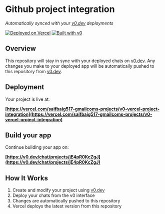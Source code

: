 # Github project integration

*Automatically synced with your [v0.dev](https://v0.dev) deployments*

[![Deployed on Vercel](https://img.shields.io/badge/Deployed%20on-Vercel-black?style=for-the-badge&logo=vercel)](https://vercel.com/saifbaig517-gmailcoms-projects/v0-vercel-project-integration)
[![Built with v0](https://img.shields.io/badge/Built%20with-v0.dev-black?style=for-the-badge)](https://v0.dev/chat/projects/jE4pR0KcZgJ)

## Overview

This repository will stay in sync with your deployed chats on [v0.dev](https://v0.dev).
Any changes you make to your deployed app will be automatically pushed to this repository from [v0.dev](https://v0.dev).

## Deployment

Your project is live at:

**[https://vercel.com/saifbaig517-gmailcoms-projects/v0-vercel-project-integration](https://vercel.com/saifbaig517-gmailcoms-projects/v0-vercel-project-integration)**

## Build your app

Continue building your app on:

**[https://v0.dev/chat/projects/jE4pR0KcZgJ](https://v0.dev/chat/projects/jE4pR0KcZgJ)**

## How It Works

1. Create and modify your project using [v0.dev](https://v0.dev)
2. Deploy your chats from the v0 interface
3. Changes are automatically pushed to this repository
4. Vercel deploys the latest version from this repository